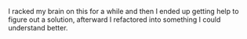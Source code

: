 I racked my brain on this for a while and then I ended up getting help to figure out a solution, afterward I refactored into something I could understand better.